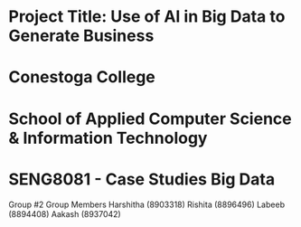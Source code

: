 # Project Title: Use of AI in Big Data to Generate Business

# Conestoga College 
# School of Applied Computer Science & Information Technology

# SENG8081 - Case Studies Big Data

Group #2
Group Members
Harshitha (8903318)
Rishita (8896496)
Labeeb (8894408)
Aakash (8937042)
